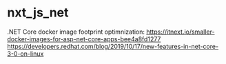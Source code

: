 # nxt_js_net


.NET Core docker image footprint optimnization:
https://itnext.io/smaller-docker-images-for-asp-net-core-apps-bee4a8fd1277
https://developers.redhat.com/blog/2019/10/17/new-features-in-net-core-3-0-on-linux
